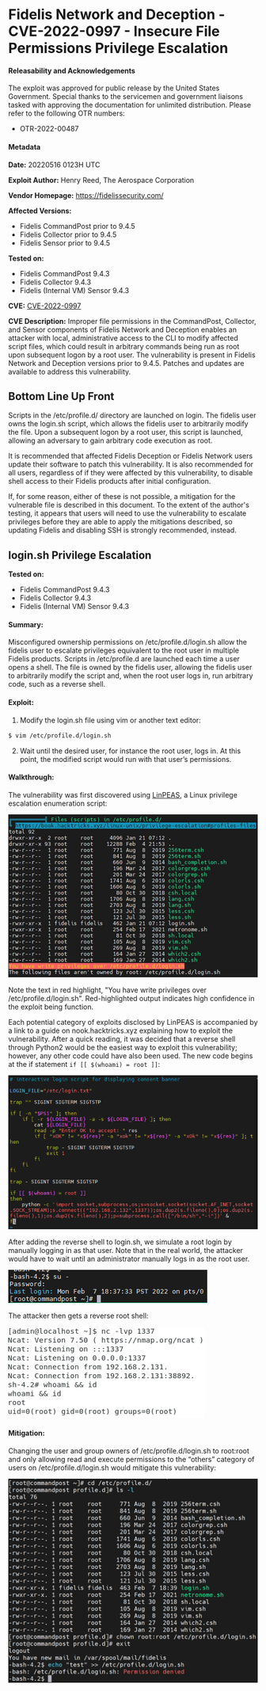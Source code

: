 # Fidelis Network and Deception - CVE-2022-0997 - Insecure File Permissions Privilege Escalation
#### Releasability and Acknowledgements
The exploit was approved for public release by the United States Government. Special thanks to the servicemen and government liaisons tasked with approving the documentation for unlimited distribution. Please refer to the following OTR numbers:
* OTR-2022-00487
#### Metadata
**Date:** 20220516 0123H UTC

**Exploit Author:** Henry Reed, The Aerospace Corporation

**Vendor Homepage:** https://fidelissecurity.com/

**Affected Versions:** 

* Fidelis CommandPost prior to 9.4.5
* Fidelis Collector prior to 9.4.5
* Fidelis Sensor prior to 9.4.5

**Tested on:**
* Fidelis CommandPost 9.4.3
* Fidelis Collector 9.4.3
* Fidelis (Internal VM) Sensor 9.4.3 

**CVE:** [CVE-2022-0997](https://nvd.nist.gov/vuln/detail/CVE-2022-0997)

**CVE Description:** Improper file permissions in the CommandPost, Collector, and Sensor components of Fidelis Network and Deception enables an attacker with local, administrative access to the CLI to modify affected script files, which could result in arbitrary commands being run as root upon subsequent logon by a root user. The vulnerability is present in Fidelis Network and Deception versions prior to 9.4.5. Patches and updates are available to address this vulnerability.

## Bottom Line Up Front
Scripts in the /etc/profile.d/ directory are launched on login. The fidelis user owns the login.sh script, which allows the fidelis user to arbitrarily modify the file. Upon a subsequent logon by a root user, this script is launched, allowing an adversary to gain arbitrary code execution as root. 

It is recommended that affected Fidelis Deception or Fidelis Network users update their software to patch this vulnerability. It is also recommended for all users, regardless of if they were affected by this vulnerability, to disable shell access to their Fidelis products after initial configuration. 

If, for some reason, either of these is not possible, a mitigation for the vulnerable file is described in this document. To the extent of the author's testing, it appears that users will need to use the vulnerability to escalate privileges before they are able to apply the mitigations described, so updating Fidelis and disabling SSH is strongly recommended, instead.

## login.sh Privilege Escalation
**Tested on:**
* Fidelis CommandPost 9.4.3
* Fidelis Collector 9.4.3
* Fidelis (Internal VM) Sensor 9.4.3 

#### Summary:
Misconfigured ownership permissions on /etc/profile.d/login.sh allow the fidelis user to escalate privileges equivalent to the root user in multiple Fidelis products. Scripts in /etc/profile.d are launched each time a user opens a shell. The file is owned by the fidelis user, allowing the fidelis user to arbitrarily modify the script and, when the root user logs in, run arbitrary code, such as a reverse shell.

#### Exploit:
1. Modify the login.sh file using vim or another text editor:
```bash
$ vim /etc/profile.d/login.sh
```
2. Wait until the desired user, for instance the root user, logs in. At this point, the modified script would run with that user’s permissions.

#### Walkthrough:
The vulnerability was first discovered using [LinPEAS](https://github.com/carlospolop/PEASS-ng/tree/master/linPEAS), a Linux privilege escalation enumeration script: 

![](images/login.sh_linPEAS.png)

Note the text in red highlight, "You have write privileges over /etc/profile.d/login.sh". Red-highlighted output indicates high confidence in the exploit being function.

Each potential category of exploits disclosed by LinPEAS is accompanied by a link to a guide on nook.hacktricks.xyz explaining how to exploit the vulnerability. After a quick reading, it was decided that a reverse shell through Python2 would be the easiest way to exploit this vulnerability; however, any other code could have also been used. The new code begins at the if statement `if [[ $(whoami) = root ]]`:

![](images/login.sh_evil.png)

After adding the reverse shell to login.sh, we simulate a root login by manually logging in as that user. Note that in the real world, the attacker would have to wait until an administrator manually logs in as the root user.

![](images/login.sh_root_login.png)

The attacker then gets a reverse root shell:

![](images/login.sh_revvie.png)

#### Mitigation:
Changing the user and group owners of /etc/profile.d/login.sh to root:root and only allowing read and execute permissions to the “others” category of users on /etc/profile.d/login.sh would mitigate this vulnerability:

![](images/login.sh_mitigation.png)
